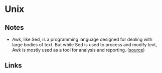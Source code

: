 # Unix

## Notes

- Awk, like Sed, is a programming language designed for dealing with large bodies of text. But while Sed is used to process and modify text, Awk is mostly used as a tool for analysis and reporting. ([source](https://www.makeuseof.com/tag/sed-awk-learn/))

## Links
